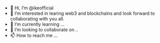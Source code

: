 - 👋 Hi, I’m @ikeofficial
- 👀 I’m interested in learing web3 and blockchains and look forward to collaborating with you all.
- 🌱 I’m currently learning ...
- 💞️ I’m looking to collaborate on ..
- 📫 How to reach me ...

<!---
ikeofficial/ikeofficial is a ✨ special ✨ repository because its `README.md` (this file) appears on your GitHub profile.
You can click the Preview link to take a look at your changes.
--->
